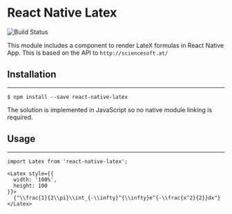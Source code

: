 # React Native Latex

![Build Status](https://img.shields.io/npm/v/npm?style=plastic)

This module includes a component to render LateX formulas in React Native App.
This is based on the API to `http://sciencesoft.at/`

## **Installation**
---
```
$ npm install --save react-native-latex
```
The solution is implemented in JavaScript so no native module linking is required.

## **Usage**
---
```
import Latex from 'react-native-latex';

<Latex style={{
  width: '100%',
  height: 100
}}>
  {"\\frac{1}{2\\pi}\\int_{-\\infty}^{\\infty}e^{-\\frac{x^2}{2}}dx"}
</Latex>
```
